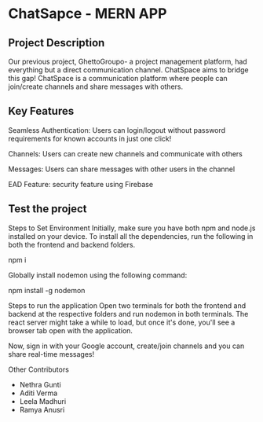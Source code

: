 # ChatSapce - MERN APP

## Project Description
Our previous project, GhettoGroupo- a project management platform, had everything but a direct communication channel. ChatSpace aims to bridge this gap! ChatSpace is a communication platform where people can join/create channels and share messages with others.

## Key Features
Seamless Authentication: Users can login/logout without password requirements for known accounts in just one click!

Channels: Users can create new channels and communicate with others

Messages: Users can share messages with other users in the channel

EAD Feature: security feature using Firebase

## Test the project
Steps to Set Environment
Initially, make sure you have both npm and node.js installed on your device. To install all the dependencies, run the following in both the frontend and backend folders.

npm i

Globally install nodemon using the following command:

npm install -g nodemon

Steps to run the application
Open two terminals for both the frontend and backend at the respective folders and run nodemon in both terminals. The react server might take a while to load, but once it's done, you'll see a browser tab open with the application.

Now, sign in with your Google account, create/join channels and you can share real-time messages!

Other Contributors
* Nethra Gunti
* Aditi Verma
* Leela Madhuri
* Ramya Anusri


